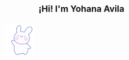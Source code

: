 <h1 align="center">¡Hi! I'm Yohana Avila</h1>
<br>
<img align="left" width="100" height="100" src="https://github.com/yohav08/yohav08/blob/main/hi.gif">
